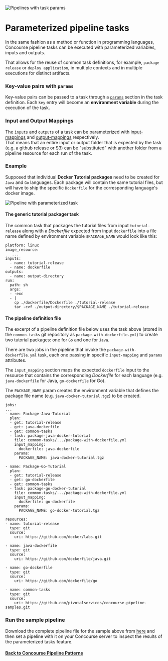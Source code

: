 ![Pipelines with task params](https://raw.githubusercontent.com/lsilvapvt/misc-support-files/master/docs/icons/concourse-task-params.png)

# Parameterized pipeline tasks

In the same fashion as a method or function in programming languages, Concourse pipeline tasks can be executed with parameterized variables, inputs and outputs.

That allows for the reuse of common task definitions, for example, `package release` or `deploy application`, in multiple contexts and in multiple executions for distinct artifacts.


### Key-value pairs with `params`

Key-value pairs can be passed to a task through a [`params`](http://concourse-ci.org/running-tasks.html#params) section in the task definition. Each `key` entry will become an **environment variable** during the execution of the task.


### Input and Output Mappings

The `inputs` and `outputs` of a task can be parameterized with [input-mappings](http://concourse-ci.org/task-step.html#input_mapping) and [output-mappings](http://concourse-ci.org/task-step.html#output_mapping) respectively.  
That means that an entire input or output folder that is expected by the task (e.g. a github release or S3) can be "substituted" with another folder from a pipeline resource for each run of the task.


### Example

Supposed that individual **Docker Tutorial packages** need to be created for `Java`
and `Go` languages. Each package will contain the same tutorial files, but will
have to ship the specific `Dockerfile` for the corresponding language's docker image.


![Pipeline with parameterized task](https://raw.githubusercontent.com/lsilvapvt/misc-support-files/master/docs/images/tasks-param-pipeline.jpg)


#### The generic tutorial packager task  

The common task that packages the tutorial files from input `tutorial-release` along with a *Dockerfile* expected from input `dockerfile` into a file name defined by environment variable `$PACKAGE_NAME` would look like this:


```
platform: linux
image_resource:
   ...
inputs:
  - name: tutorial-release
  - name: dockerfile
outputs:
  - name: output-directory
run:
  path: sh
  args:
  - -exc
  - |
    cp ./dockerfile/Dockerfile ./tutorial-release
    tar -cvf ./output-directory/$PACKAGE_NAME ./tutorial-release
```

#### The pipeline definition file

The excerpt of a pipeline definition file below uses the task above (stored in the `common-tasks` git repository as `package-with-dockerfile.yml`) to create two tutorial packages: one for `Go` and one for `Java`.  

There are two jobs in the pipeline that invoke the `package-with-dockerfile.yml`
task, each one passing in specific `input-mapping` and `params` attributes.  

The `input_mapping` section maps the expected `dockerfile` input to the resource that
contains the corresponding *Dockerfile* for each language (e.g. `java-dockerfile` for Java, `go-dockerfile` for Go).

The `PACKAGE_NAME` param creates the environment variable that defines the package file name (e.g. `java-docker-tutorial.tgz`) to be created.


```
jobs:
...
- name: Package-Java-Tutorial
  plan:
  - get: tutorial-release
  - get: java-dockerfile
  - get: common-tasks
  - task: package-java-docker-tutorial
    file: common-tasks/.../package-with-dockerfile.yml
    input_mapping:
      dockerfile: java-dockerfile
    params:
      PACKAGE_NAME: java-docker-tutorial.tgz

- name: Package-Go-Tutorial
  plan:
  - get: tutorial-release
  - get: go-dockerfile
  - get: common-tasks
  - task: package-go-docker-tutorial
    file: common-tasks/.../package-with-dockerfile.yml
    input_mapping:
      dockerfile: go-dockerfile
    params:
      PACKAGE_NAME: go-docker-tutorial.tgz

resources:
- name: tutorial-release
  type: git
  source:
    uri: https://github.com/docker/labs.git

- name: java-dockerfile
  type: git
  source:
    uri: https://github.com/dockerfile/java.git

- name: go-dockerfile
  type: git
  source:
    uri: https://github.com/dockerfile/go

- name: common-tasks
  type: git
  source:
    uri: https://github.com/pivotalservices/concourse-pipeline-samples.git

```

### Run the sample pipeline

Download the complete pipeline file for the sample above from [here](package-tutorials.yml) and then set a pipeline with it on your
Concourse server to inspect the results of the parameterized tasks feature.

#### [Back to Concourse Pipeline Patterns](..)
